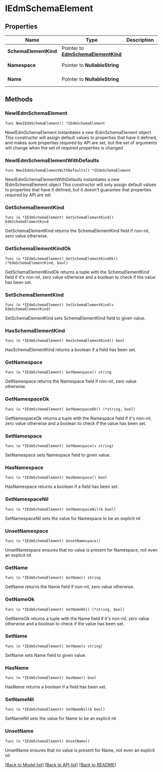# IEdmSchemaElement

## Properties

Name | Type | Description | Notes
------------ | ------------- | ------------- | -------------
**SchemaElementKind** | Pointer to [**EdmSchemaElementKind**](EdmSchemaElementKind.md) |  | [optional] 
**Namespace** | Pointer to **NullableString** |  | [optional] [readonly] 
**Name** | Pointer to **NullableString** |  | [optional] [readonly] 

## Methods

### NewIEdmSchemaElement

`func NewIEdmSchemaElement() *IEdmSchemaElement`

NewIEdmSchemaElement instantiates a new IEdmSchemaElement object
This constructor will assign default values to properties that have it defined,
and makes sure properties required by API are set, but the set of arguments
will change when the set of required properties is changed

### NewIEdmSchemaElementWithDefaults

`func NewIEdmSchemaElementWithDefaults() *IEdmSchemaElement`

NewIEdmSchemaElementWithDefaults instantiates a new IEdmSchemaElement object
This constructor will only assign default values to properties that have it defined,
but it doesn't guarantee that properties required by API are set

### GetSchemaElementKind

`func (o *IEdmSchemaElement) GetSchemaElementKind() EdmSchemaElementKind`

GetSchemaElementKind returns the SchemaElementKind field if non-nil, zero value otherwise.

### GetSchemaElementKindOk

`func (o *IEdmSchemaElement) GetSchemaElementKindOk() (*EdmSchemaElementKind, bool)`

GetSchemaElementKindOk returns a tuple with the SchemaElementKind field if it's non-nil, zero value otherwise
and a boolean to check if the value has been set.

### SetSchemaElementKind

`func (o *IEdmSchemaElement) SetSchemaElementKind(v EdmSchemaElementKind)`

SetSchemaElementKind sets SchemaElementKind field to given value.

### HasSchemaElementKind

`func (o *IEdmSchemaElement) HasSchemaElementKind() bool`

HasSchemaElementKind returns a boolean if a field has been set.

### GetNamespace

`func (o *IEdmSchemaElement) GetNamespace() string`

GetNamespace returns the Namespace field if non-nil, zero value otherwise.

### GetNamespaceOk

`func (o *IEdmSchemaElement) GetNamespaceOk() (*string, bool)`

GetNamespaceOk returns a tuple with the Namespace field if it's non-nil, zero value otherwise
and a boolean to check if the value has been set.

### SetNamespace

`func (o *IEdmSchemaElement) SetNamespace(v string)`

SetNamespace sets Namespace field to given value.

### HasNamespace

`func (o *IEdmSchemaElement) HasNamespace() bool`

HasNamespace returns a boolean if a field has been set.

### SetNamespaceNil

`func (o *IEdmSchemaElement) SetNamespaceNil(b bool)`

 SetNamespaceNil sets the value for Namespace to be an explicit nil

### UnsetNamespace
`func (o *IEdmSchemaElement) UnsetNamespace()`

UnsetNamespace ensures that no value is present for Namespace, not even an explicit nil
### GetName

`func (o *IEdmSchemaElement) GetName() string`

GetName returns the Name field if non-nil, zero value otherwise.

### GetNameOk

`func (o *IEdmSchemaElement) GetNameOk() (*string, bool)`

GetNameOk returns a tuple with the Name field if it's non-nil, zero value otherwise
and a boolean to check if the value has been set.

### SetName

`func (o *IEdmSchemaElement) SetName(v string)`

SetName sets Name field to given value.

### HasName

`func (o *IEdmSchemaElement) HasName() bool`

HasName returns a boolean if a field has been set.

### SetNameNil

`func (o *IEdmSchemaElement) SetNameNil(b bool)`

 SetNameNil sets the value for Name to be an explicit nil

### UnsetName
`func (o *IEdmSchemaElement) UnsetName()`

UnsetName ensures that no value is present for Name, not even an explicit nil

[[Back to Model list]](../README.md#documentation-for-models) [[Back to API list]](../README.md#documentation-for-api-endpoints) [[Back to README]](../README.md)


